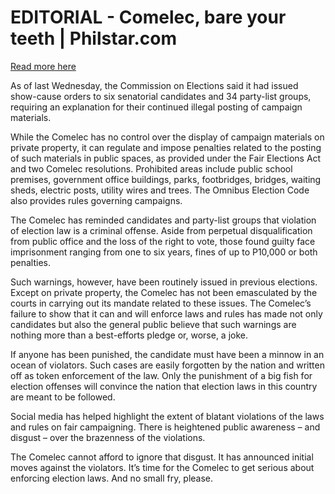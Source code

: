# EDITORIAL - Comelec, bare your teeth | Philstar.com

[Read more here](https://www.philstar.com/opinion/2025/03/07/2426431/editorial-comelec-bare-your-teeth)

As of last Wednesday, the Commission on Elections said it had issued show-cause orders to six senatorial candidates and 34 party-list groups, requiring an explanation for their continued illegal posting of campaign materials.

While the Comelec has no control over the display of campaign materials on private property, it can regulate and impose penalties related to the posting of such materials in public spaces, as provided under the Fair Elections Act and two Comelec resolutions. Prohibited areas include public school premises, government office buildings, parks, footbridges, bridges, waiting sheds, electric posts, utility wires and trees. The Omnibus Election Code also provides rules governing campaigns.

The Comelec has reminded candidates and party-list groups that violation of election law is a criminal offense. Aside from perpetual disqualification from public office and the loss of the right to vote, those found guilty face imprisonment ranging from one to six years, fines of up to P10,000 or both penalties.

Such warnings, however, have been routinely issued in previous elections. Except on private property, the Comelec has not been emasculated by the courts in carrying out its mandate related to these issues. The Comelec’s failure to show that it can and will enforce laws and rules has made not only candidates but also the general public believe that such warnings are nothing more than a best-efforts pledge or, worse, a joke.

If anyone has been punished, the candidate must have been a minnow in an ocean of violators. Such cases are easily forgotten by the nation and written off as token enforcement of the law. Only the punishment of a big fish for election offenses will convince the nation that election laws in this country are meant to be followed.

Social media has helped highlight the extent of blatant violations of the laws and rules on fair campaigning. There is heightened public awareness – and disgust – over the brazenness of the violations.

The Comelec cannot afford to ignore that disgust. It has announced initial moves against the violators. It’s time for the Comelec to get serious about enforcing election laws. And no small fry, please.